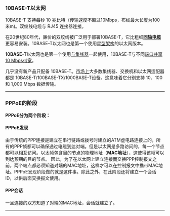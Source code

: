 

### **10BASE-T**以太网

10BASE-T 支持每秒 10 兆比特（传输速度不超过10Mbps，布线最大长度为100 米m)。双绞线电缆与 RJ45 连接器连接。

在20世纪80年代，廉价的双绞线被广泛用于部署10BASE-T，它比粗细[**同轴电缆**](https://www.techtarget.com/searchnetworking/definition/coaxial-cable-illustrated)更容易安装。10BASE-T以太网也是第一个使用[星型架构](https://www.techtarget.com/searchnetworking/definition/star-network)的以太网版本。

**10BASE-T**以太网也是第一个使用[与集线器](https://www.techtarget.com/searchnetworking/definition/hub)一起使用，10BASE-T与不同[端口共享 10 Mbps](https://www.techtarget.com/searchnetworking/definition/port)[带宽](https://www.techtarget.com/searchnetworking/definition/bandwidth)。

几乎没有新产品只配备 10BASE-T。[市场上](https://www.techtarget.com/searchnetworking/feature/Understanding-the-evolution-of-Ethernet)大多数集线器、交换机和以太网适配器都是 10BASE-T/100BASE-TX/1000BASE-T设备。这意味着它分别支持 10、100 和 1,000 Mbps 数据传输。

------

### PPPoE的阶段

**PPPoE分为两个阶段：**

#### PPPoE发现

由于传统的PPP连接是建立在串行链路或拨号时建立的ATM虚电路连接上的，所有的PPP帧都可以确保通过电缆到达对端。但是以太网是多路访问的，每一个节点都可以相互访问。以太帧包含目的节点的物理地址（**MAC地址**），这使得该帧可以到达预期的目的节点。 因此，为了在以太网上建立连接而交换PPP控制报文之前，两个端点都必须知道对端的MAC地址，这样才可以在控制报文中携带MAC地址。PPPoE发现阶段做的就是这件事。除此之外，在此阶段还将建立一个会话ID，以供后面交换报文使用。

#### PPP会话

一旦连接的双方知道了对端的MAC地址，会话就建立了。

------

